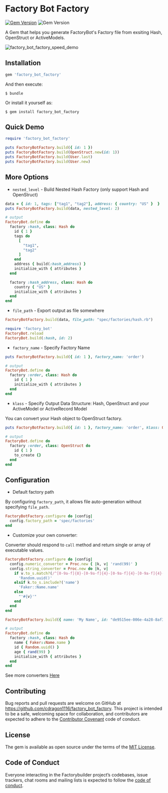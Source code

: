 # Factory Bot Factory

[![Gem Version](https://badge.fury.io/rb/factory_bot_factory.svg)](https://rubygems.org/gems/factory_bot_factory) ![Gem Version](https://app.travis-ci.com/cdragon1116/factory_bot_factory.svg?branch=main)

A Gem that helps you generate FactoryBot's Factory file from exsiting Hash, OpenStruct or ActiveModels.

![factory_bot_factory_speed_demo](https://user-images.githubusercontent.com/39395058/133921801-e6c2b61d-71f1-4b99-b096-a0304fdbce87.gif)

## Installation

```ruby
gem 'factory_bot_factory'
```

And then execute:

```
$ bundle
```

Or install it yourself as:

```
$ gem install factory_bot_factory
```


## Quick Demo

```ruby
require 'factory_bot_factory'

puts FactoryBotFactory.build({ id: 1 })
puts FactoryBotFactory.build(OpenStruct.new(id: 1))
puts FactoryBotFactory.build(User.last)
puts FactoryBotFactory.build(User.new)
```


## More Options

- `nested_level` - Build Nested Hash Factory (only support Hash and OpenStruct)

```ruby
data = { id: 1, tags: ["tag1", "tag2"], address: { country: "US" }  }
puts FactoryBotFactory.build(data, nested_level: 2)

# output
FactoryBot.define do
  factory :hash, class: Hash do
    id { 1 }
    tags do
      [
        "tag1",
        "tag2"
      ]
    end
    address { build(:hash_address) }
    initialize_with { attributes }
  end

  factory :hash_address, class: Hash do
    country { "US" }
    initialize_with { attributes }
  end
end
```

- `file_path` - Export output as file somewhere

```ruby
FactoryBotFactory.build(data, file_path: "spec/factories/hash.rb")

require 'factory_bot'
FactoryBot.reload
FactoryBot.build(:hash, id: 2)
```

- `factory_name` - Specify Factory Name

```ruby
puts FactoryBotFactory.build({ id: 1 }, factory_name: 'order')

# output
FactoryBot.define do
  factory :order, class: Hash do
    id { 1 }
    initialize_with { attributes }
  end
end
```

- `klass` - Specify Output Data Structure: Hash, OpenStruct and your ActiveModel or ActiveRecord Model

You can convert your Hash object to OpenStruct factory.

```ruby
puts FactoryBotFactory.build({ id: 1 }, factory_name: 'order', klass: OpenStruct)

# output
FactoryBot.define do
  factory :order, class: OpenStruct do
    id { 1 }
    to_create {}
  end
end
```

## Configuration

- Default factory path

By configuring `factory_path`, it allows file auto-generation without specifying `file_path`.

```ruby
FactoryBotFactory.configure do |config|
  config.factory_path = 'spec/factories'
end
```

- Customize your own converter:

Converter should respond to `call` method and return single or array of executable values.

```ruby
FactoryBotFactory.configure do |config|
  config.numeric_converter = Proc.new { |k, v| 'rand(99)' }
  config.string_converter = Proc.new do |k, v|
    if v.to_s.match?(/^[0-9a-f]{8}-[0-9a-f]{4}-[0-9a-f]{4}-[0-9a-f]{4}-[0-9a-f]{12}$/)
      'Random.uuid()'
    elsif k.to_s.include?('name')
      'Faker::Name.name'
    else
      "'#{v}'"
    end
  end
end

FactoryBotFactory.build({ name: 'My Name', id: "de9515ee-006e-4a28-8af3-e88a5c771b93", age: 10 })

# output
FactoryBot.define do
  factory :hash, class: Hash do
    name { Faker::Name.name }
    id { Random.uuid() }
    age { rand(99) }
    initialize_with { attributes }
  end
end
```

See more converters [Here](https://github.com/cdragon1116/factory_bot_factory/blob/main/lib/factory_bot_factory/config.rb#L3-L13)

## Contributing

Bug reports and pull requests are welcome on GitHub at https://github.com/cdragon1116/factory_bot_factory. This project is intended to be a safe, welcoming space for collaboration, and contributors are expected to adhere to the [Contributor Covenant](http://contributor-covenant.org) code of conduct.

## License

The gem is available as open source under the terms of the [MIT License](https://opensource.org/licenses/MIT).

## Code of Conduct

Everyone interacting in the Factorybuilder project’s codebases, issue trackers, chat rooms and mailing lists is expected to follow the [code of conduct](https://github.com/cdragon1116/factory_bot_factory/blob/master/CODE_OF_CONDUCT.md).
